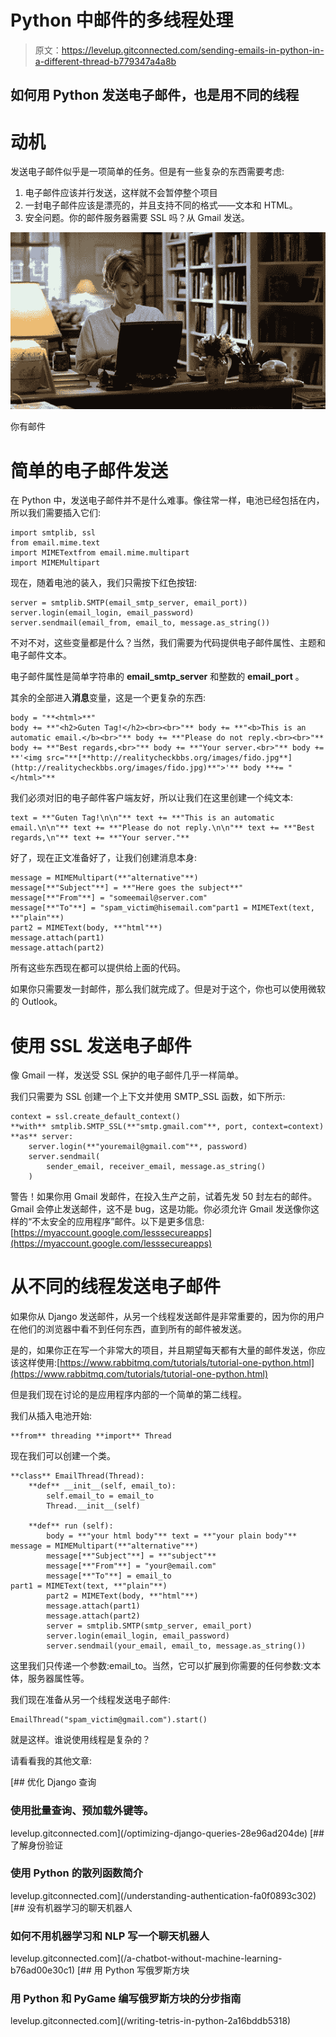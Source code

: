 # Python 中邮件的多线程处理

> 原文：<https://levelup.gitconnected.com/sending-emails-in-python-in-a-different-thread-b779347a4a8b>

## 如何用 Python 发送电子邮件，也是用不同的线程

# 动机

发送电子邮件似乎是一项简单的任务。但是有一些复杂的东西需要考虑:

1.  电子邮件应该并行发送，这样就不会暂停整个项目
2.  一封电子邮件应该是漂亮的，并且支持不同的格式——文本和 HTML。
3.  安全问题。你的邮件服务器需要 SSL 吗？从 Gmail 发送。

![](img/cac05c5df46c6a43dff84d89358f1b91.png)

你有邮件

# 简单的电子邮件发送

在 Python 中，发送电子邮件并不是什么难事。像往常一样，电池已经包括在内，所以我们需要插入它们:

```
import smtplib, ssl
from email.mime.text 
import MIMETextfrom email.mime.multipart 
import MIMEMultipart
```

现在，随着电池的装入，我们只需按下红色按钮:

```
server = smtplib.SMTP(email_smtp_server, email_port))
server.login(email_login, email_password)
server.sendmail(email_from, email_to, message.as_string())
```

不对不对，这些变量都是什么？当然，我们需要为代码提供电子邮件属性、主题和电子邮件文本。

电子邮件属性是简单字符串的 **email_smtp_server** 和整数的 **email_port** 。

其余的全部进入**消息**变量，这是一个更复杂的东西:

```
body = "**<html>**"
body += **"<h2>Guten Tag!</h2><br><br>"** body += **"<b>This is an automatic email.</b><br>"** body += **"Please do not reply.<br><br>"** body += **"Best regards,<br>"** body += **"Your server.<br>"** body += **'<img src="**[**http://realitycheckbbs.org/images/fido.jpg**](http://realitycheckbbs.org/images/fido.jpg)**">'** body **+= "</html>"**
```

我们必须对旧的电子邮件客户端友好，所以让我们在这里创建一个纯文本:

```
text = **"Guten Tag!\n\n"** text += **"This is an automatic email.\n\n"** text += **"Please do not reply.\n\n"** text += **"Best regards,\n"** text += **"Your server."**
```

好了，现在正文准备好了，让我们创建消息本身:

```
message = MIMEMultipart(**"alternative"**)
message[**"Subject"**] = **"Here goes the subject**"
message[**"From"**] = "someemail@server.com"
message[**"To"**] = "spam_victim@hisemail.com"part1 = MIMEText(text, **"plain"**)
part2 = MIMEText(body, **"html"**)
message.attach(part1)
message.attach(part2)
```

所有这些东西现在都可以提供给上面的代码。

如果你只需要发一封邮件，那么我们就完成了。但是对于这个，你也可以使用微软的 Outlook。

# 使用 SSL 发送电子邮件

像 Gmail 一样，发送受 SSL 保护的电子邮件几乎一样简单。

我们只需要为 SSL 创建一个上下文并使用 SMTP_SSL 函数，如下所示:

```
context = ssl.create_default_context()
**with** smtplib.SMTP_SSL(**"smtp.gmail.com"**, port, context=context) **as** server:
    server.login(**"youremail@gmail.com"**, password)
    server.sendmail(
        sender_email, receiver_email, message.as_string()
    )
```

警告！如果你用 Gmail 发邮件，在投入生产之前，试着先发 50 封左右的邮件。Gmail 会停止发送邮件，这不是 bug，这是功能。你必须允许 Gmail 发送像你这样的“不太安全的应用程序”邮件。以下是更多信息:[https://myaccount.google.com/lesssecureapps](https://myaccount.google.com/lesssecureapps)

# 从不同的线程发送电子邮件

如果你从 Django 发送邮件，从另一个线程发送邮件是非常重要的，因为你的用户在他们的浏览器中看不到任何东西，直到所有的邮件被发送。

是的，如果你正在写一个非常大的项目，并且期望每天都有大量的邮件发送，你应该这样使用:[https://www.rabbitmq.com/tutorials/tutorial-one-python.html](https://www.rabbitmq.com/tutorials/tutorial-one-python.html)

但是我们现在讨论的是应用程序内部的一个简单的第二线程。

我们从插入电池开始:

```
**from** threading **import** Thread
```

现在我们可以创建一个类。

```
**class** EmailThread(Thread):
    **def** __init__(self, email_to):
        self.email_to = email_to
        Thread.__init__(self)

    **def** run (self):
        body = **"your html body"** text = **"your plain body"** message = MIMEMultipart(**"alternative"**)
        message[**"Subject"**] = **"subject"** 
        message[**"From"**] = "your@email.com"
        message[**"To"**] = email_to
part1 = MIMEText(text, **"plain"**)
        part2 = MIMEText(body, **"html"**)
        message.attach(part1)
        message.attach(part2)
        server = smtplib.SMTP(smtp_server, email_port)
        server.login(email_login, email_password)
        server.sendmail(your_email, email_to, message.as_string())
```

这里我们只传递一个参数:email_to。当然，它可以扩展到你需要的任何参数:文本体，服务器属性等。

我们现在准备从另一个线程发送电子邮件:

```
EmailThread("spam_victim@gmail.com").start()
```

就是这样。谁说使用线程是复杂的？

请看看我的其他文章:

[](/optimizing-django-queries-28e96ad204de) [## 优化 Django 查询

### 使用批量查询、预加载外键等。

levelup.gitconnected.com](/optimizing-django-queries-28e96ad204de) [](/understanding-authentication-fa0f0893c302) [## 了解身份验证

### 使用 Python 的散列函数简介

levelup.gitconnected.com](/understanding-authentication-fa0f0893c302) [](/a-chatbot-without-machine-learning-b76ad00e30c1) [## 没有机器学习的聊天机器人

### 如何不用机器学习和 NLP 写一个聊天机器人

levelup.gitconnected.com](/a-chatbot-without-machine-learning-b76ad00e30c1) [](/writing-tetris-in-python-2a16bddb5318) [## 用 Python 写俄罗斯方块

### 用 Python 和 PyGame 编写俄罗斯方块的分步指南

levelup.gitconnected.com](/writing-tetris-in-python-2a16bddb5318)